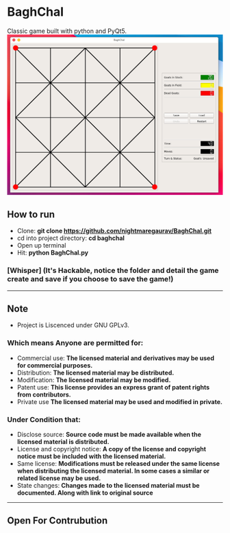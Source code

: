 # BaghChal
Classic game built with python and PyQt5.
![Preview Screenshot](https://raw.githubusercontent.com/nightmaregaurav/BaghChal/main/Screenshot%202021-05-31%2020%3A47%3A49.png)

## How to run
- Clone: **git clone https://github.com/nightmaregaurav/BaghChal.git**
- cd into project directory: **cd baghchal**
- Open up terminal
- Hit: **python BaghChal.py**
### [Whisper] (It's Hackable, notice the folder and detail the game create and save if you choose to save the game!)

---

## Note
- Project is Liscenced under GNU GPLv3.

### Which means Anyone are permitted for:
- Commercial use: **The licensed material and derivatives may be used for commercial purposes.**
- Distribution: **The licensed material may be distributed.**
- Modification: **The licensed material may be modified.**
- Patent use: **This license provides an express grant of patent rights from contributors.**
- Private use **The licensed material may be used and modified in private.**

### Under Condition that:
- Disclose source: **Source code must be made available when the licensed material is distributed.**
- License and copyright notice: **A copy of the license and copyright notice must be included with the licensed material.**
- Same license: **Modifications must be released under the same license when distributing the licensed material. In some cases a similar or related license may be used.**
- State changes: **Changes made to the licensed material must be documented. Along with link to original source**

---
Open For Contrubution
---
